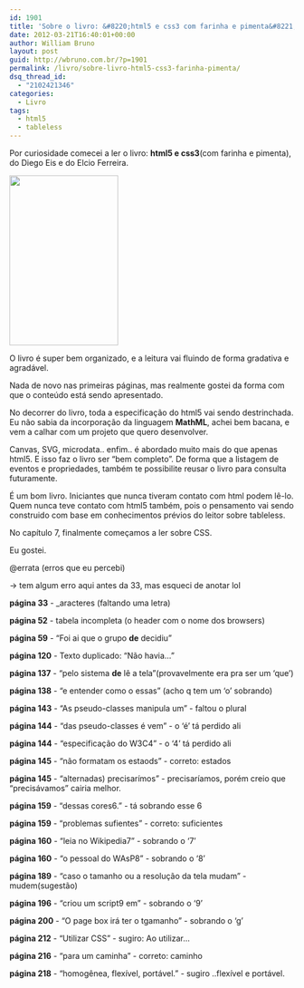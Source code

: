```yaml
---
id: 1901
title: 'Sobre o livro: &#8220;html5 e css3 com farinha e pimenta&#8221; - review'
date: 2012-03-21T16:40:01+00:00
author: William Bruno
layout: post
guid: http://wbruno.com.br/?p=1901
permalink: /livro/sobre-livro-html5-css3-farinha-pimenta/
dsq_thread_id:
  - "2102421346"
categories:
  - Livro
tags:
  - html5
  - tableless
---
```

Por curiosidade comecei a ler o livro: **html5 e css3**(com farinha e pimenta), do Diego Eis e do Elcio Ferreira.

[<img class="aligncenter size-medium wp-image-1902" title="320" src="/wp-content/uploads/2012/03/320-192x300.jpg" alt="" width="192" height="300" srcset="/wp-content/uploads/2012/03/320-192x300.jpg 192w, /wp-content/uploads/2012/03/320.jpg 205w" sizes="(max-width: 192px) 100vw, 192px" />](/wp-content/uploads/2012/03/320.jpg)

<!--more-->



O livro é super bem organizado, e a leitura vai fluindo de forma gradativa e agradável.

Nada de novo nas primeiras páginas, mas realmente gostei da forma com que o conteúdo está sendo apresentado.

No decorrer do livro, toda a especificação do html5 vai sendo destrinchada. Eu não sabia da incorporação da linguagem **MathML**, achei bem bacana, e vem a calhar com um projeto que quero desenvolver.

Canvas, SVG, microdata.. enfim.. é abordado muito mais do que apenas html5. E isso faz o livro ser &#8220;bem completo&#8221;. De forma que a listagem de eventos e propriedades, também te possibilite reusar o livro para consulta futuramente.

É um bom livro. Iniciantes que nunca tiveram contato com html podem lê-lo. Quem nunca teve contato com html5 também, pois o pensamento vai sendo construido com base em conhecimentos prévios do leitor sobre tableless.

No capítulo 7, finalmente começamos a ler sobre CSS.

Eu gostei.

@errata (erros que eu percebi)

-> tem algum erro aqui antes da 33, mas esqueci de anotar lol

**página 33** - _aracteres (faltando uma letra)

**página 52** - tabela incompleta (o header com o nome dos browsers)

**página 59** - &#8220;Foi ai que o grupo **de** decidiu&#8221;

**página 120** - Texto duplicado: &#8220;Não havia&#8230;&#8221;

**página 137** - &#8220;pelo sistema **de** lê a tela&#8221;(provavelmente era pra ser um &#8216;que&#8217;)

**página 138** - &#8220;e entender como o essas&#8221; (acho q tem um &#8216;o&#8217; sobrando)

**página 143** - &#8220;As pseudo-classes manipula um&#8221; - faltou o plural

**página 144** - &#8220;das pseudo-classes é vem&#8221; - o &#8216;é&#8217; tá perdido ali

**página 144** - &#8220;especificação do W3C4&#8221; - o &#8216;4&#8217; tá perdido ali

**página 145** - &#8220;não formatam os estaods&#8221; - correto: estados

**página 145** - &#8220;alternadas) precisarímos&#8221; - precisaríamos, porém creio que &#8220;precisávamos&#8221; cairia melhor.

**página 159** - &#8220;dessas cores6.&#8221; - tá sobrando esse 6

**página 159** - &#8220;problemas sufientes&#8221; - correto: suficientes

**página 160** - &#8220;leia no Wikipedia7&#8221; - sobrando o &#8216;7&#8217;

**página 160** - &#8220;o pessoal do WAsP8&#8221; - sobrando o &#8216;8&#8217;

**página 189** - &#8220;caso o tamanho ou a resolução da tela mudam&#8221; - mudem(sugestão)

**página 196** - &#8220;criou um script9 em&#8221; - sobrando o &#8216;9&#8217;

**página 200** - &#8220;O page box irá ter o tgamanho&#8221; - sobrando o &#8216;g&#8217;

**página 212** - &#8220;Utilizar CSS&#8221; - sugiro: Ao utilizar&#8230;

**página 216** - &#8220;para um caminha&#8221; - correto: caminho

**página 218** - &#8220;homogênea, flexível, portável.&#8221; - sugiro ..flexível e portável.

